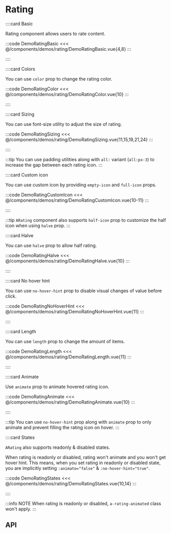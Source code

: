 <script lang="ts" setup>
import api from '@anu/component-meta/ARating.json'
</script>

# Rating

<!-- 👉 Basic -->
::::card Basic

Rating component allows users to rate content.

:::code DemoRatingBasic
<<< @/components/demos/rating/DemoRatingBasic.vue{4,8}
:::

::::

<!-- 👉 Colors -->
::::card Colors

You can use `color` prop to change the rating color.

:::code DemoRatingColor
<<< @/components/demos/rating/DemoRatingColor.vue{10}
:::

::::

<!-- 👉 Sizing -->
::::card Sizing

You can use font-size utility to adjust the size of rating.

:::code DemoRatingSizing
<<< @/components/demos/rating/DemoRatingSizing.vue{11,15,19,21,24}
:::

::::

:::tip
You can use padding utilities along with `all:` variant (`all:px-3`) to increase the gap between each rating icon.
:::

<!-- 👉 Custom icon -->
::::card Custom icon

You can use custom icon by providing `empty-icon` and `full-icon` props.

:::code DemoRatingCustomIcon
<<< @/components/demos/rating/DemoRatingCustomIcon.vue{10-11}
:::

::::

:::tip
`ARating` component also supports `half-icon` prop to customize the half icon when using `halve` prop.
:::

<!-- 👉 Halve -->
::::card Halve

You can use `halve` prop to allow half rating.

:::code DemoRatingHalve
<<< @/components/demos/rating/DemoRatingHalve.vue{10}
:::

::::

<!-- 👉 No Hover Hint -->
::::card No hover hint

You can use `no-hover-hint` prop to disable visual changes of value before click.

:::code DemoRatingNoHoverHint
<<< @/components/demos/rating/DemoRatingNoHoverHint.vue{11}
:::

::::

<!-- 👉 Length -->
::::card Length

You can use `length` prop to change the amount of items.

:::code DemoRatingLength
<<< @/components/demos/rating/DemoRatingLength.vue{11}
:::

::::

<!-- 👉 Animate -->
::::card Animate

Use `animate` prop to animate hovered rating icon.

:::code DemoRatingAnimate
<<< @/components/demos/rating/DemoRatingAnimate.vue{10}
:::

::::

:::tip
You can use `no-hover-hint` prop along with `animate` prop to only animate and prevent filling the rating icon on hover.
:::

<!-- 👉 States -->
::::card States

`ARating` also supports readonly & disabled states.

When rating is readonly or disabled, rating won't animate and you won't get hover hint. This means, when you set rating in readonly or disabled state, you are implicitly setting `:animate="false"` & `:no-hover-hint="true"`.

:::code DemoRatingStates
<<< @/components/demos/rating/DemoRatingStates.vue{10,14}
:::

::::

:::info NOTE
When rating is readonly or disabled, `a-rating-animated` class won't apply.
:::
<!-- 👉 API -->
## API

<Api :api="api"></Api>
